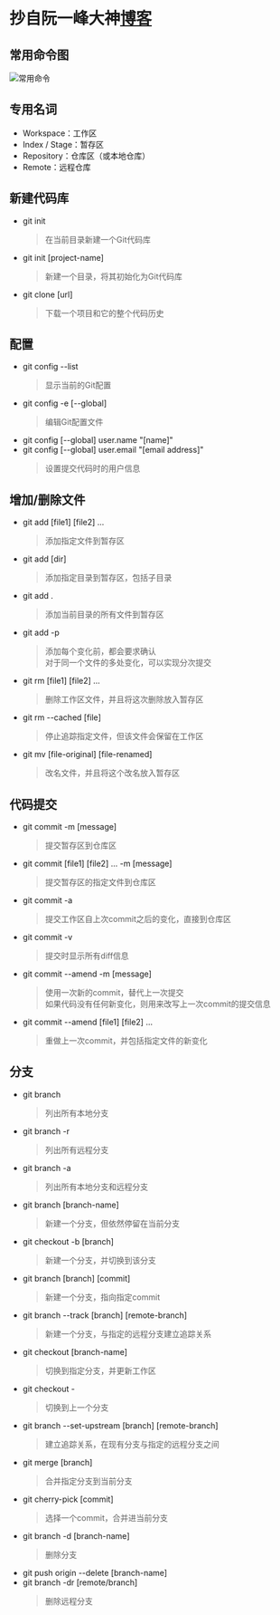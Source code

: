 # 抄自阮一峰大神[博客](http://www.ruanyifeng.com/blog/2015/12/git-cheat-sheet.html)
## 常用命令图
![常用命令](http://www.ruanyifeng.com/blogimg/asset/2015/bg2015120901.png)
## 专用名词
* Workspace：工作区
* Index / Stage：暂存区
* Repository：仓库区（或本地仓库）
* Remote：远程仓库
## 新建代码库
* git init
  > 在当前目录新建一个Git代码库
* git init [project-name]
  > 新建一个目录，将其初始化为Git代码库
* git clone [url]
  > 下载一个项目和它的整个代码历史
## 配置
* git config --list
  > 显示当前的Git配置
* git config -e [--global]
  > 编辑Git配置文件
* git config [--global] user.name "[name]"
* git config [--global] user.email "[email address]"
  > 设置提交代码时的用户信息
## 增加/删除文件
* git add [file1] [file2] ...
  > 添加指定文件到暂存区
* git add [dir]
  > 添加指定目录到暂存区，包括子目录
* git add .
  > 添加当前目录的所有文件到暂存区
* git add -p
  > 添加每个变化前，都会要求确认    
  > 对于同一个文件的多处变化，可以实现分次提交
* git rm [file1] [file2] ...
  > 删除工作区文件，并且将这次删除放入暂存区
* git rm --cached [file]
  > 停止追踪指定文件，但该文件会保留在工作区
* git mv [file-original] [file-renamed]
  > 改名文件，并且将这个改名放入暂存区
## 代码提交
* git commit -m [message]
  > 提交暂存区到仓库区
* git commit [file1] [file2] ... -m [message]
  > 提交暂存区的指定文件到仓库区
* git commit -a
  > 提交工作区自上次commit之后的变化，直接到仓库区
* git commit -v
  > 提交时显示所有diff信息
* git commit --amend -m [message]
  > 使用一次新的commit，替代上一次提交    
  > 如果代码没有任何新变化，则用来改写上一次commit的提交信息
* git commit --amend [file1] [file2] ...
  > 重做上一次commit，并包括指定文件的新变化
## 分支
* git branch
  > 列出所有本地分支
* git branch -r
  > 列出所有远程分支
* git branch -a
  > 列出所有本地分支和远程分支
* git branch [branch-name]
  > 新建一个分支，但依然停留在当前分支
* git checkout -b [branch]
  > 新建一个分支，并切换到该分支
* git branch [branch] [commit]
  > 新建一个分支，指向指定commit
* git branch --track [branch] [remote-branch]
  > 新建一个分支，与指定的远程分支建立追踪关系
* git checkout [branch-name]
  > 切换到指定分支，并更新工作区
* git checkout -
  > 切换到上一个分支
* git branch --set-upstream [branch] [remote-branch]
  > 建立追踪关系，在现有分支与指定的远程分支之间
* git merge [branch]
  > 合并指定分支到当前分支
* git cherry-pick [commit]
  > 选择一个commit，合并进当前分支
* git branch -d [branch-name]
  > 删除分支
* git push origin --delete [branch-name]
* git branch -dr [remote/branch]
  > 删除远程分支
